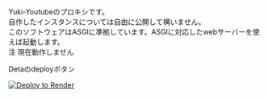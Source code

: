 Yuki-Youtubeのプロキシです。  
自作したインスタンスについては自由に公開して構いません。  
このソフトウェアはASGIに準拠しています。ASGIに対応したwebサーバーを使えば起動します。  
注 現在動作しません

Detaのdeployボタン  

<a href="https://render.com/deploy?repo=https://github.com/YUKINTERSTELLAR/yuki-youtube-for-user">
<img src="https://render.com/images/deploy-to-render-button.svg" alt="Deploy to Render">
</a>
